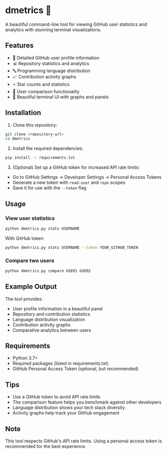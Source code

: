 # dmetrics 🚀

A beautiful command-line tool for viewing GitHub user statistics and analytics with stunning terminal visualizations.

## Features

- 👤 Detailed GitHub user profile information
- 📊 Repository statistics and analytics
- 🔤 Programming language distribution
- 📈 Contribution activity graphs
- ⭐ Star counts and statistics
- 🔄 User comparison functionality
- 🎨 Beautiful terminal UI with graphs and panels

## Installation

1. Clone this repository:
```bash
git clone <repository-url>
cd dmetrics
```

2. Install the required dependencies:
```bash
pip install -r requirements.txt
```

3. (Optional) Set up a GitHub token for increased API rate limits:
- Go to GitHub Settings → Developer Settings → Personal Access Tokens
- Generate a new token with `read:user` and `repo` scopes
- Save it for use with the `--token` flag

## Usage

### View user statistics
```bash
python dmetrics.py stats USERNAME
```

With GitHub token:
```bash
python dmetrics.py stats USERNAME --token YOUR_GITHUB_TOKEN
```

### Compare two users
```bash
python dmetrics.py compare USER1 USER2
```

## Example Output

The tool provides:
- User profile information in a beautiful panel
- Repository and contribution statistics
- Language distribution visualization
- Contribution activity graphs
- Comparative analytics between users

## Requirements

- Python 3.7+
- Required packages (listed in requirements.txt)
- GitHub Personal Access Token (optional, but recommended)

## Tips

- Use a GitHub token to avoid API rate limits
- The comparison feature helps you benchmark against other developers
- Language distribution shows your tech stack diversity
- Activity graphs help track your GitHub engagement

## Note

This tool respects GitHub's API rate limits. Using a personal access token is recommended for the best experience. 